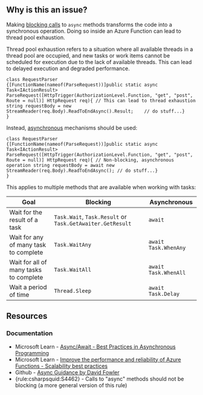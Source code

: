 ## Why is this an issue?

Making [blocking calls](https://en.wikipedia.org/wiki/Blocking_%28computing%29) to `async` methods transforms the code into a
synchronous operation. Doing so inside an Azure Function can lead to thread pool exhaustion.

Thread pool exhaustion refers to a situation where all available threads in a thread pool are occupied, and new tasks or work items cannot be
scheduled for execution due to the lack of available threads. This can lead to delayed execution and degraded performance.

    class RequestParser
    {[FunctionName(nameof(ParseRequest))]public static async Task<IActionResult> ParseRequest([HttpTrigger(AuthorizationLevel.Function, "get", "post", Route = null)] HttpRequest req){	// This can lead to thread exhaustion	string requestBody = new StreamReader(req.Body).ReadToEndAsync().Result;	// do stuff...}
    }

Instead, [asynchronous](https://learn.microsoft.com/en-us/dotnet/csharp/asynchronous-programming/) mechanisms should be used:

    class RequestParser
    {[FunctionName(nameof(ParseRequest))]public static async Task<IActionResult> ParseRequest([HttpTrigger(AuthorizationLevel.Function, "get", "post", Route = null)] HttpRequest req){	// Non-blocking, asynchronous operation	string requestBody = await new StreamReader(req.Body).ReadToEndAsync();	// do stuff...}
    }

This applies to multiple methods that are available when working with tasks:

| Goal | Blocking | Asynchronous |
| --- | --- | --- |
| Wait for the result of a task | `Task.Wait`, `Task.Result` or `Task.GetAwaiter.GetResult` | `await` |
| Wait for any of many task to complete | `Task.WaitAny` | `await Task.WhenAny` |
| Wait for all of many tasks to complete | `Task.WaitAll` | `await Task.WhenAll` |
| Wait a period of time | `Thread.Sleep` | `await Task.Delay` |

## Resources

### Documentation

-  Microsoft Learn - [Async/Await - Best
  Practices in Asynchronous Programming](https://learn.microsoft.com/en-us/archive/msdn-magazine/2013/march/async-await-best-practices-in-asynchronous-programming)
-  Microsoft Learn - [Improve the
  performance and reliability of Azure Functions - Scalability best practices](https://learn.microsoft.com/en-us/azure/azure-functions/performance-reliability#use-async-code-but-avoid-blocking-calls)
-  Github - [Async Guidance by David Fowler](https://github.com/davidfowl/AspNetCoreDiagnosticScenarios/blob/master/AsyncGuidance.md)
-  {rule:csharpsquid:S4462} - Calls to "async" methods should not be blocking (a more general version of this rule)